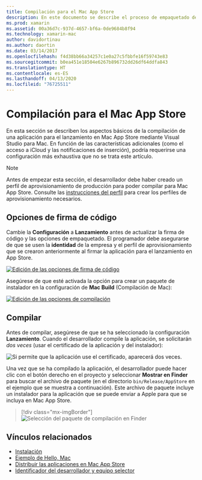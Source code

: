 ```yaml
---
title: Compilación para el Mac App Store
description: En este documento se describe el proceso de empaquetado de una aplicación Xamarin.Mac para su publicación en el Mac App Store. Se explican también las opciones de firma de código y la compilación.
ms.prod: xamarin
ms.assetid: 00a36d7c-937d-4657-bf6a-0de9684b8f94
ms.technology: xamarin-mac
author: davidortinau
ms.author: daortin
ms.date: 03/14/2017
ms.openlocfilehash: f4d38bb66a34257c1e0a27c5fbbfe16f59743e83
ms.sourcegitcommit: b0ea451e18504e6267b896732dd26df64ddfa843
ms.translationtype: HT
ms.contentlocale: es-ES
ms.lasthandoff: 04/13/2020
ms.locfileid: "76725511"
---
```

# <a name="bundling-for-the-mac-app-store"></a>Compilación para el Mac App Store

En esta sección se describen los aspectos básicos de la compilación de una aplicación para el lanzamiento en Mac App Store mediante Visual Studio para Mac. En función de las características adicionales (como el acceso a iCloud y las notificaciones de inserción), podría requerirse una configuración más exhaustiva que no se trata este artículo.

> [!NOTE]
> Antes de empezar esta sección, el desarrollador debe haber creado un perfil de aprovisionamiento de producción para poder compilar para Mac App Store. Consulte las [instrucciones del perfil](profiles.md) para crear los perfiles de aprovisionamiento necesarios.

## <a name="code-signing-options"></a>Opciones de firma de código

Cambie la **Configuración** a **Lanzamiento** antes de actualizar la firma de código y las opciones de empaquetado. El programador debe asegurarse de que se usen la **identidad** de la empresa y el perfil de aprovisionamiento que se crearon anteriormente al firmar la aplicación para el lanzamiento en App Store.

[![Edición de las opciones de firma de código](bundling-images/sign.png)](bundling-images/sign-large.png#lightbox)

Asegúrese de que esté activada la opción para crear un paquete de instalador en la configuración de **Mac Build** (Compilación de Mac):

[![Edición de las opciones de compilación](bundling-images/build.png "Edición de las opciones de compilación")](bundling-images/build-large.png#lightbox)

## <a name="build"></a>Compilar

Antes de compilar, asegúrese de que se ha seleccionado la configuración **Lanzamiento**. Cuando el desarrollador compile la aplicación, se solicitarán _dos veces_ (usar el certificado de la aplicación y del instalador):

![Si permite que la aplicación use el certificado, aparecerá dos veces.](bundling-images/perms02.png)

Una vez que se ha compilado la aplicación, el desarrollador puede hacer clic con el botón derecho en el proyecto y seleccionar **Mostrar en Finder** para buscar el archivo de paquete (en el directorio `bin/Release/AppStore` en el ejemplo que se muestra a continuación).  Este archivo de paquete incluye un instalador para la aplicación que se puede enviar a Apple para que se incluya en Mac App Store.

> [!div class="mx-imgBorder"]
> ![Selección del paquete de compilación en Finder](bundling-images/path.png)

## <a name="related-links"></a>Vínculos relacionados

- [Instalación](/visualstudio/mac/installation/)
- [Ejemplo de Hello, Mac](~/mac/get-started/hello-mac.md)
- [Distribuir las aplicaciones en Mac App Store](https://developer.apple.com/devcenter/mac/checklist/)
- [Identificador del desarrollador y equipo selector](https://developer.apple.com/developer-id/)

